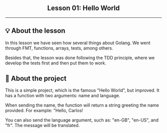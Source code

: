 <h2 align="center">
  Lesson 01: Hello World
</h2>

---

## 💡 About the lesson
In this lesson we have seen how several things about Golang.
We went through FMT, functions, arrays, tests, among others.

Besides that, the lesson was done following the TDD principle, where we develop the tests first and then put them to work.

## 🚀 About the project
This is a simple project, which is the famous "Hello World", but improved.
It has a function with two arguments: name and language.

When sending the name, the function will return a string greeting the name provided. For example: "Hello, Carlos!

You can also send the language argument, such as: "en-GB", "en-US", and "fr". The message will be translated.